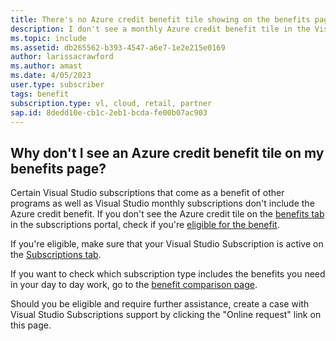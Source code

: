 ```yaml
---
title: There's no Azure credit benefit tile showing on the benefits page in the subscriptions portal
description: I don't see a monthly Azure credit benefit tile in the Visual Studio Subscriptions portal
ms.topic: include
ms.assetid: db265562-b393-4547-a6e7-1e2e215e0169
author: larissacrawford
ms.author: amast
ms.date: 4/05/2023
user.type: subscriber
tags: benefit
subscription.type: vl, cloud, retail, partner
sap.id: 8dedd10e-cb1c-2eb1-bcda-fe00b07ac903
---
```


## Why don't I see an Azure credit benefit tile on my benefits page?
Certain Visual Studio subscriptions that come as a benefit of other programs as well as Visual Studio monthly subscriptions don't include the Azure credit benefit. If you don't see the Azure credit tile on the [benefits tab](https://my.visualstudio.com/benefits) in the subscriptions portal, check if you're [eligible for the benefit](https://learn.microsoft.com/visualstudio/subscriptions/vs-azure-eligibility).

If you're eligible, make sure that your Visual Studio Subscription is active on the [Subscriptions tab](https://my.visualstudio.com/subscriptions).

If you want to check which subscription type includes the benefits you need in your day to day work, go to the [benefit comparison page](https://visualstudio.microsoft.com/subscriptions/#benefits).

Should you be eligible and require further assistance, create a case with Visual Studio Subscriptions support by clicking the "Online request" link on this page.